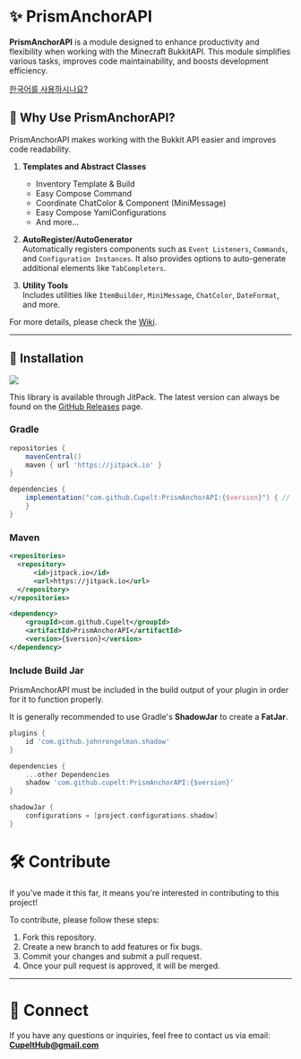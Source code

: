 # ✨ PrismAnchorAPI

**PrismAnchorAPI** is a module designed to enhance productivity and flexibility when working with the Minecraft BukkitAPI. This module simplifies various tasks, improves code maintainability, and boosts development efficiency.

[한국어를 사용하시나요?](https://github.com/Cupelt/PrismAnchor/blob/master/README_kr.md)

## 🚀 Why Use PrismAnchorAPI?

PrismAnchorAPI makes working with the Bukkit API easier and improves code readability.

1. **Templates and Abstract Classes**  
   - Inventory Template & Build  
   - Easy Compose Command  
   - Coordinate ChatColor & Component (MiniMessage)  
   - Easy Compose YamlConfigurations  
   - And more...

2. **AutoRegister/AutoGenerator**  
   Automatically registers components such as `Event Listeners`, `Commands`, and `Configuration Instances`. It also provides options to auto-generate additional elements like `TabCompleters`.

3. **Utility Tools**  
   Includes utilities like `ItemBuilder`, `MiniMessage`, `ChatColor`, `DateFormat`, and more.

For more details, please check the [Wiki](#).

---

## 🔬 Installation

[![](https://jitpack.io/v/Cupelt/PrismAnchor.svg)](https://jitpack.io/#Cupelt/PrismAnchor)  

This library is available through JitPack. The latest version can always be found on the [GitHub Releases](https://github.com/Cupelt/PrismAnchor/releases/latest) page.

### Gradle

```gradle
repositories {
    mavenCentral()
    maven { url 'https://jitpack.io' }
}

dependencies {
    implementation("com.github.Cupelt:PrismAnchorAPI:{$version}") { // replace {$version} with the latest version
    }
}
```

### Maven

```xml
<repositories>
  <repository>
      <id>jitpack.io</id>
      <url>https://jitpack.io</url>
  </repository>
</repositories>

<dependency>
    <groupId>com.github.Cupelt</groupId>
    <artifactId>PrismAnchorAPI</artifactId>
    <version>{$version}</version>
</dependency>
```

### Include Build Jar
PrismAnchorAPI must be included in the build output of your plugin in order for it to function properly.

It is generally recommended to use Gradle's **ShadowJar** to create a **FatJar**.
```gradle
plugins {
    id 'com.github.johnrengelman.shadow'
}

dependencies {
    ...other Dependencies
    shadow 'com.github.cupelt:PrismAnchorAPI:{$version}'
}

shadowJar {
    configurations = [project.configurations.shadow]
}
```

# 🛠️ Contribute

If you've made it this far, it means you're interested in contributing to this project!

To contribute, please follow these steps:

1. Fork this repository.  
2. Create a new branch to add features or fix bugs.  
3. Commit your changes and submit a pull request.  
4. Once your pull request is approved, it will be merged.

---

# 🔗 Connect

If you have any questions or inquiries, feel free to contact us via email: **CupeltHub@gmail.com**
